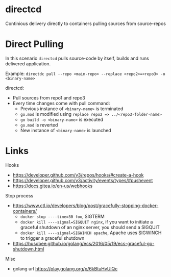 # directcd

Continious delivery directly to containers pulling sources from source-repos

# Direct Pulling

In this scenario `directcd` pulls source-code by itself, builds and runs delivered application.

Example: `directdc pull --repo <main-repo> --replace <repo2>=<repo3> -o <binary-name>`

directcd:

- Pull sources from repo1 and repo3
- Every time changes come with pull command:
  - Previous instance of `<binary-name>` is terminated
  - `go.mod` is modified using `replace repo2 => ../<repo3-folder-name>`
  - `go build -o <binary-name>` is executed
  - `go.mod` is reverted
  - New instance of `<binary-name>` is launched

# Links

Hooks
- https://developer.github.com/v3/repos/hooks/#create-a-hook
- https://developer.github.com/v3/activity/events/types/#pushevent
- https://docs.gitea.io/en-us/webhooks

Stop process
- https://www.ctl.io/developers/blog/post/gracefully-stopping-docker-containers/
  - `docker stop ----time=30 foo`, SIGTERM
  - `docker kill ----signal=SIGQUIT nginx`, if you want to initiate a graceful shutdown of an nginx server, you should send a SIGQUIT
  - `docker kill ----signal=SIGWINCH apache`, Apache uses SIGWINCH to trigger a graceful shutdown
- https://husobee.github.io/golang/ecs/2016/05/19/ecs-graceful-go-shutdown.html

Misc 

- golang url https://play.golang.org/p/6kBtuHvUlQc